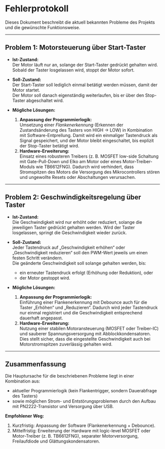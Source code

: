 # Fehlerprotokoll

Dieses Dokument beschreibt die aktuell bekannten Probleme des Projekts und die gewünschte Funktionsweise.

---

## Problem 1: Motorsteuerung über Start-Taster

- **Ist-Zustand:**  
  Der Motor läuft nur an, solange der Start-Taster gedrückt gehalten wird. Sobald der Taster losgelassen wird, stoppt der Motor sofort.  

- **Soll-Zustand:**  
  Der Start-Taster soll lediglich einmal betätigt werden müssen, damit der Motor startet.  
  Der Motor soll danach eigenständig weiterlaufen, bis er über den Stop-Taster abgeschaltet wird.  

- **Mögliche Lösungen:**  
  1. **Anpassung der Programmierlogik:**  
     Umsetzung einer *Flankenerkennung* (Erkennen der Zustandsänderung des Tasters von HIGH → LOW) in Kombination mit Software-Entprellung. Damit wird ein einmaliger Tastendruck als Signal gespeichert, und der Motor bleibt eingeschaltet, bis explizit der Stop-Taster betätigt wird.  
  2. **Hardware-Erweiterung:**  
     Einsatz eines robusteren Treibers (z. B. MOSFET low-side Schaltung mit Gate-Pull-Down und Elko am Motor oder eines Motor-Treiber-Moduls wie TB6612FNG). Dadurch wird verhindert, dass Stromspitzen des Motors die Versorgung des Mikrocontrollers stören und ungewollte Resets oder Abschaltungen verursachen.

---

## Problem 2: Geschwindigkeitsregelung über Taster

- **Ist-Zustand:**  
  Die Geschwindigkeit wird nur erhöht oder reduziert, solange die jeweiligen Taster gedrückt gehalten werden. Wird der Taster losgelassen, springt die Geschwindigkeit wieder zurück.  

- **Soll-Zustand:**  
  Jeder Tastendruck auf „Geschwindigkeit erhöhen“ oder „Geschwindigkeit reduzieren“ soll den PWM-Wert jeweils um einen festen Schritt verändern.  
  Die geänderte Geschwindigkeit soll solange gehalten werden, bis:  
  - ein erneuter Tastendruck erfolgt (Erhöhung oder Reduktion), oder  
  - der Motor gestoppt wird.  

- **Mögliche Lösungen:**  
  1. **Anpassung der Programmierlogik:**  
     Einführung einer Flankenerkennung mit Debounce auch für die Taster „Erhöhen“ und „Reduzieren“. Dadurch wird jeder Tastendruck nur einmal registriert und die Geschwindigkeit entsprechend dauerhaft angepasst.  
  2. **Hardware-Erweiterung:**  
     Nutzung einer stabilen Motoransteuerung (MOSFET oder Treiber-IC) und sauberer Spannungsversorgung mit Abblockkondensatoren. Dies stellt sicher, dass die eingestellte Geschwindigkeit auch bei Motorstromspitzen zuverlässig gehalten wird.

---

## Zusammenfassung

Die Hauptursache für die beschriebenen Probleme liegt in einer Kombination aus:  
- aktueller Programmierlogik (kein Flankentrigger, sondern Dauerabfrage des Tasters)  
- sowie möglichen Strom- und Entstörungsproblemen durch den Aufbau mit PN2222-Transistor und Versorgung über USB.  

**Empfohlener Weg:**  
1. Kurzfristig: Anpassung der Software (Flankenerkennung + Debounce).  
2. Mittelfristig: Erweiterung der Hardware mit logic-level MOSFET oder Motor-Treiber (z. B. TB6612FNG), separater Motorversorgung, Freilaufdiode und Glättungskondensatoren.
